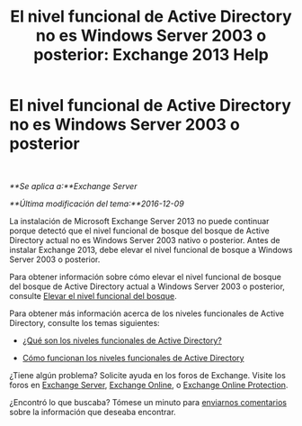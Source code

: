 ﻿---
title: 'El nivel funcional de Active Directory no es Windows Server 2003 o posterior: Exchange 2013 Help'
TOCTitle: El nivel funcional de Active Directory no es Windows Server 2003 o posterior
ms:assetid: 45f45976-62ac-4b6c-889a-ebd449402009
ms:mtpsurl: https://technet.microsoft.com/es-es/library/ms.exch.setupreadiness.forestlevelnotwin2003native(v=EXCHG.150)
ms:contentKeyID: 48268059
ms.date: 04/23/2018
mtps_version: v=EXCHG.150
ms.translationtype: HT
---

# El nivel funcional de Active Directory no es Windows Server 2003 o posterior

 

_**Se aplica a:**Exchange Server_

_**Última modificación del tema:**2016-12-09_

La instalación de Microsoft Exchange Server 2013 no puede continuar porque detectó que el nivel funcional de bosque del bosque de Active Directory actual no es Windows Server 2003 nativo o posterior. Antes de instalar Exchange 2013, debe elevar el nivel funcional de bosque a Windows Server 2003 o posterior.

Para obtener información sobre cómo elevar el nivel funcional de bosque del bosque de Active Directory actual a Windows Server 2003 o posterior, consulte [Elevar el nivel funcional del bosque](https://go.microsoft.com/fwlink/p/?linkid=294831).

Para obtener más información acerca de los niveles funcionales de Active Directory, consulte los temas siguientes:

  - [¿Qué son los niveles funcionales de Active Directory?](https://go.microsoft.com/fwlink/p/?linkid=294832)

  - [Cómo funcionan los niveles funcionales de Active Directory](https://go.microsoft.com/fwlink/p/?linkid=294833)

¿Tiene algún problema? Solicite ayuda en los foros de Exchange. Visite los foros en [Exchange Server](https://go.microsoft.com/fwlink/p/?linkid=60612), [Exchange Online](https://go.microsoft.com/fwlink/p/?linkid=267542), o [Exchange Online Protection](https://go.microsoft.com/fwlink/p/?linkid=285351).

¿Encontró lo que buscaba? Tómese un minuto para [enviarnos comentarios](mailto:exsetuphelpfeedback@microsoft.com?subject=exchange%202013%20setup%20help%20feedbac) sobre la información que deseaba encontrar.

